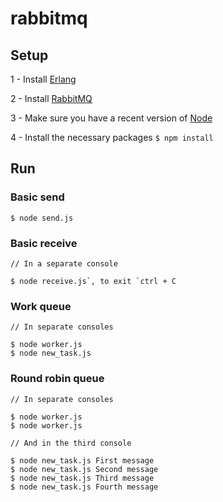 # rabbitmq

## Setup

1 - Install [Erlang](http://www.erlang.org/downloads)

2 - Install [RabbitMQ](https://www.rabbitmq.com/download.html)

3 - Make sure you have a recent version of [Node](https://nodejs.org/en/)

4 - Install the necessary packages `$ npm install`

## Run

### Basic send

`$ node send.js`

### Basic receive

```
// In a separate console

$ node receive.js`, to exit `ctrl + C
```

### Work queue 

```
// In separate consoles

$ node worker.js
$ node new_task.js
```

### Round robin queue

```
// In separate consoles

$ node worker.js
$ node worker.js

// And in the third console

$ node new_task.js First message
$ node new_task.js Second message
$ node new_task.js Third message
$ node new_task.js Fourth message
```

